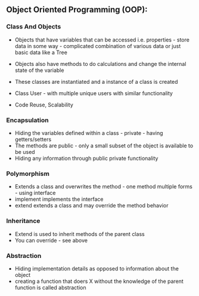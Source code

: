 ## Object Oriented Programming (OOP):

### Class And Objects

- Objects that have variables that can be accessed i.e. properties - store data in some way - complicated combination of various data or just basic data like a Tree
- Objects also have methods to do calculations and change the internal state of the variable
- These classes are instantiated and a instance of a class is created
- Class User - with multiple unique users with similar functionality

- Code Reuse, Scalability

### Encapsulation

- Hiding the variables defined within a class - private - having getters/setters
- The methods are public - only a small subset of the object is available to be used
- Hiding any information through public private functionality

### Polymorphism

- Extends a class and overwrites the method - one method multiple forms - using interface
- implement implements the interface
- extend extends a class and may override the method behavior

### Inheritance

- Extend is used to inherit methods of the parent class
- You can override - see above

### Abstraction

- Hiding implementation details as opposed to information about the object
- creating a function that doers X without the knowledge of the parent function is called abstraction
